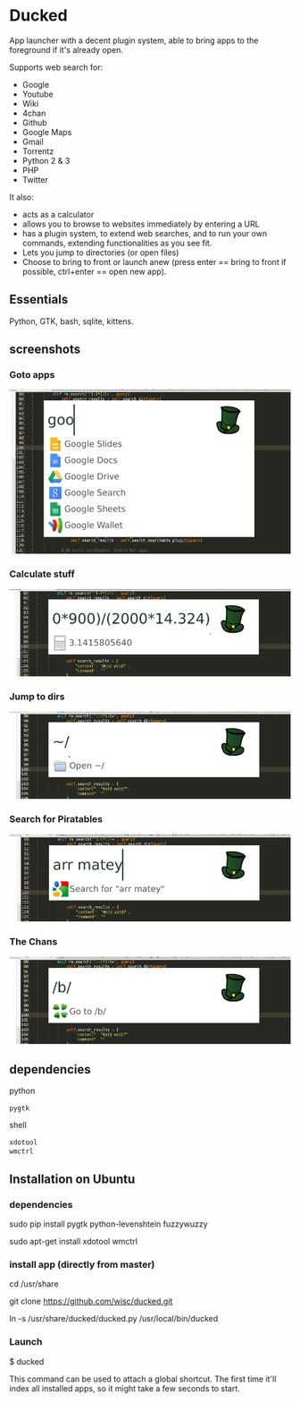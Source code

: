 # Ducked

App launcher with a decent plugin system, able to bring apps to the foreground if it's already open.

Supports web search for:

- Google
- Youtube
- Wiki
- 4chan
- Github
- Google Maps
- Gmail
- Torrentz
- Python 2 & 3
- PHP
- Twitter

It also:

- acts as a calculator
- allows you to browse to websites immediately by entering a URL
- has a plugin system, to extend web searches, and to run your own commands, extending functionalities as you see fit.
- Lets you jump to directories (or open files)
- Choose to bring to front or launch anew (press enter == bring to front if possible, ctrl+enter == open new app).

## Essentials
Python, GTK, bash, sqlite, kittens.

## screenshots

### Goto apps
![goto apps](docs/img/ducked_term.png)

### Calculate stuff
![goto apps](docs/img/ducked_calc.png)

### Jump to dirs
![goto apps](docs/img/ducked_dir.png)

### Search for Piratables
![goto apps](docs/img/ducked_search.png)

### The Chans
![goto apps](docs/img/ducked_chans.png)


## dependencies

python

    pygtk

shell

    xdotool
    wmctrl
    
    
## Installation on Ubuntu

### dependencies
sudo pip install pygtk python-levenshtein fuzzywuzzy

sudo apt-get install xdotool wmctrl

### install app (directly from master)
cd /usr/share

git clone https://github.com/wisc/ducked.git

ln -s /usr/share/ducked/ducked.py /usr/local/bin/ducked

### Launch

$ ducked

This command can be used to attach a global shortcut. The first time it'll index all installed apps, so it might take
 a few seconds to start.